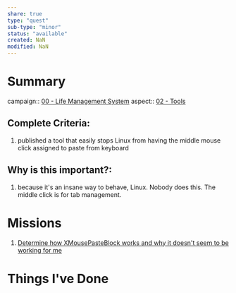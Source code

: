 ```yaml
---
share: true
type: "quest"
sub-type: "minor"
status: "available"
created: NaN 
modified: NaN
---
```

 
 
# Summary
campaign:: [00 - Life Management System](../00%20-%20Life%20Management%20System.md)
aspect:: [02 - Tools](./02%20-%20Tools.md)
## Complete Criteria:
1. published a tool that easily stops Linux from having the middle mouse click assigned to paste from keyboard

## Why is this important?:
1. because it's an insane way to behave, Linux. Nobody does this. The middle click is for tab management.
# Missions
1. [Determine how XMousePasteBlock works and why it doesn't seem to be working for me](./Determine%20how%20XMousePasteBlock%20works%20and%20why%20it%20doesn't%20seem%20to%20be%20working%20for%20me.md)
# Things I've Done